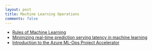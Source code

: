 ```yaml
---
layout: post
title: Machine Learning Operations
comments: false
---
```

- [Rules of Machine Learning](https://developers.google.com/machine-learning/guides/rules-of-ml/)
- [Minimizing real-time prediction serving latency in machine learning](https://cloud.google.com/architecture/minimizing-predictive-serving-latency-in-machine-learning)
- [Introduction to the Azure ML-Ops Project Accelerator](https://microsoft.github.io/azureml-ops-accelerator/)